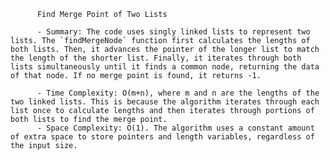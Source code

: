 
          Find Merge Point of Two Lists

          - Summary: The code uses singly linked lists to represent two lists. The `findMergeNode` function first calculates the lengths of both lists. Then, it advances the pointer of the longer list to match the length of the shorter list. Finally, it iterates through both lists simultaneously until it finds a common node, returning the data of that node. If no merge point is found, it returns -1.

          - Time Complexity: O(m+n), where m and n are the lengths of the two linked lists. This is because the algorithm iterates through each list once to calculate lengths and then iterates through portions of both lists to find the merge point.
          - Space Complexity: O(1). The algorithm uses a constant amount of extra space to store pointers and length variables, regardless of the input size.
          